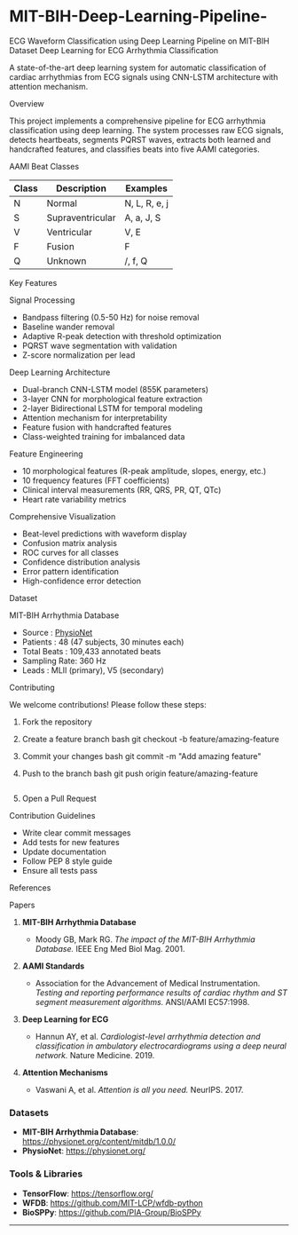 # MIT-BIH-Deep-Learning-Pipeline-
ECG Waveform Classification using Deep Learning Pipeline on MIT-BIH Dataset
Deep Learning for ECG Arrhythmia Classification

A state-of-the-art deep learning system for automatic classification of cardiac arrhythmias from ECG signals using CNN-LSTM architecture with attention mechanism. 

Overview

This project implements a comprehensive pipeline for ECG arrhythmia classification using deep learning. The system processes raw ECG signals, detects heartbeats, segments PQRST waves, extracts both learned and handcrafted features, and classifies beats into five AAMI categories.

AAMI Beat Classes

| Class |    Description   |    Examples    |
|-------|------------------|----------------|
|   N   | Normal           | N, L, R, e, j  |
|   S   | Supraventricular | A, a, J, S     |
|   V   | Ventricular      | V, E           |
|   F   | Fusion           | F              |
|   Q   | Unknown          | /, f, Q        |

Key Features

Signal Processing
- Bandpass filtering (0.5-50 Hz) for noise removal
- Baseline wander removal
- Adaptive R-peak detection with threshold optimization
- PQRST wave segmentation with validation
- Z-score normalization per lead

Deep Learning Architecture
- Dual-branch CNN-LSTM model (855K parameters)
- 3-layer CNN for morphological feature extraction
- 2-layer Bidirectional LSTM for temporal modeling
- Attention mechanism for interpretability
- Feature fusion with handcrafted features
- Class-weighted training for imbalanced data

Feature Engineering
- 10 morphological features (R-peak amplitude, slopes, energy, etc.)
- 10 frequency features (FFT coefficients)
- Clinical interval measurements (RR, QRS, PR, QT, QTc)
- Heart rate variability metrics

Comprehensive Visualization
- Beat-level predictions with waveform display
- Confusion matrix analysis
- ROC curves for all classes
- Confidence distribution analysis
- Error pattern identification
- High-confidence error detection

Dataset

MIT-BIH Arrhythmia Database

- Source       : [PhysioNet](https://physionet.org/content/mitdb/1.0.0/)
- Patients     : 48 (47 subjects, 30 minutes each)
- Total Beats  : 109,433 annotated beats
- Sampling Rate: 360 Hz
- Leads        : MLII (primary), V5 (secondary)

Contributing

We welcome contributions! Please follow these steps:

1. Fork the repository
2. Create a feature branch
   bash
   git checkout -b feature/amazing-feature
   
3. Commit your changes
   bash
   git commit -m "Add amazing feature"
   
4. Push to the branch
   bash
   git push origin feature/amazing-feature
   ```
5. Open a Pull Request

Contribution Guidelines

- Write clear commit messages
- Add tests for new features
- Update documentation
- Follow PEP 8 style guide
- Ensure all tests pass

References

Papers

1. **MIT-BIH Arrhythmia Database**
   - Moody GB, Mark RG. *The impact of the MIT-BIH Arrhythmia Database.* IEEE Eng Med Biol Mag. 2001.

2. **AAMI Standards**
   - Association for the Advancement of Medical Instrumentation. *Testing and reporting performance results of cardiac rhythm and ST segment measurement algorithms.* ANSI/AAMI EC57:1998.

3. **Deep Learning for ECG**
   - Hannun AY, et al. *Cardiologist-level arrhythmia detection and classification in ambulatory electrocardiograms using a deep neural network.* Nature Medicine. 2019.

4. **Attention Mechanisms**
   - Vaswani A, et al. *Attention is all you need.* NeurIPS. 2017.

### Datasets

- **MIT-BIH Arrhythmia Database**: https://physionet.org/content/mitdb/1.0.0/
- **PhysioNet**: https://physionet.org/

### Tools & Libraries

- **TensorFlow**: https://tensorflow.org/
- **WFDB**: https://github.com/MIT-LCP/wfdb-python
- **BioSPPy**: https://github.com/PIA-Group/BioSPPy

---

